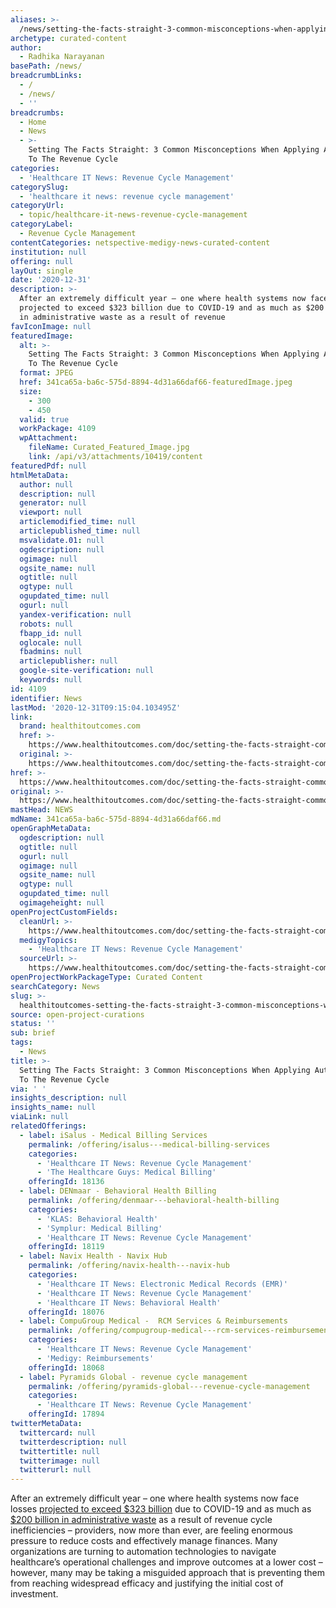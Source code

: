 ```yaml
---
aliases: >-
  /news/setting-the-facts-straight-3-common-misconceptions-when-applying-automation-to-the-revenue-cycle
archetype: curated-content
author:
  - Radhika Narayanan
basePath: /news/
breadcrumbLinks:
  - /
  - /news/
  - ''
breadcrumbs:
  - Home
  - News
  - >-
    Setting The Facts Straight: 3 Common Misconceptions When Applying Automation
    To The Revenue Cycle
categories:
  - 'Healthcare IT News: Revenue Cycle Management'
categorySlug:
  - 'healthcare it news: revenue cycle management'
categoryUrl:
  - topic/healthcare-it-news-revenue-cycle-management
categoryLabel:
  - Revenue Cycle Management
contentCategories: netspective-medigy-news-curated-content
institution: null
offering: null
layOut: single
date: '2020-12-31'
description: >-
  After an extremely difficult year – one where health systems now face losses
  projected to exceed $323 billion due to COVID-19 and as much as $200 billion
  in administrative waste as a result of revenue
favIconImage: null
featuredImage:
  alt: >-
    Setting The Facts Straight: 3 Common Misconceptions When Applying Automation
    To The Revenue Cycle
  format: JPEG
  href: 341ca65a-ba6c-575d-8894-4d31a66daf66-featuredImage.jpeg
  size:
    - 300
    - 450
  valid: true
  workPackage: 4109
  wpAttachment:
    fileName: Curated_Featured_Image.jpg
    link: /api/v3/attachments/10419/content
featuredPdf: null
htmlMetaData:
  author: null
  description: null
  generator: null
  viewport: null
  articlemodified_time: null
  articlepublished_time: null
  msvalidate.01: null
  ogdescription: null
  ogimage: null
  ogsite_name: null
  ogtitle: null
  ogtype: null
  ogupdated_time: null
  ogurl: null
  yandex-verification: null
  robots: null
  fbapp_id: null
  oglocale: null
  fbadmins: null
  articlepublisher: null
  google-site-verification: null
  keywords: null
id: 4109
identifier: News
lastMod: '2020-12-31T09:15:04.103495Z'
link:
  brand: healthitoutcomes.com
  href: >-
    https://www.healthitoutcomes.com/doc/setting-the-facts-straight-common-misconceptions-when-applying-automation-to-the-revenue-cycle-0001
  original: >-
    https://www.healthitoutcomes.com/doc/setting-the-facts-straight-common-misconceptions-when-applying-automation-to-the-revenue-cycle-0001
href: >-
  https://www.healthitoutcomes.com/doc/setting-the-facts-straight-common-misconceptions-when-applying-automation-to-the-revenue-cycle-0001
original: >-
  https://www.healthitoutcomes.com/doc/setting-the-facts-straight-common-misconceptions-when-applying-automation-to-the-revenue-cycle-0001
mastHead: NEWS
mdName: 341ca65a-ba6c-575d-8894-4d31a66daf66.md
openGraphMetaData:
  ogdescription: null
  ogtitle: null
  ogurl: null
  ogimage: null
  ogsite_name: null
  ogtype: null
  ogupdated_time: null
  ogimageheight: null
openProjectCustomFields:
  cleanUrl: >-
    https://www.healthitoutcomes.com/doc/setting-the-facts-straight-common-misconceptions-when-applying-automation-to-the-revenue-cycle-0001
  medigyTopics:
    - 'Healthcare IT News: Revenue Cycle Management'
  sourceUrl: >-
    https://www.healthitoutcomes.com/doc/setting-the-facts-straight-common-misconceptions-when-applying-automation-to-the-revenue-cycle-0001
openProjectWorkPackageType: Curated Content
searchCategory: News
slug: >-
  healthitoutcomes-setting-the-facts-straight-3-common-misconceptions-when-applying-automation-to-the-revenue-cycle
source: open-project-curations
status: ''
sub: brief
tags:
  - News
title: >-
  Setting The Facts Straight: 3 Common Misconceptions When Applying Automation
  To The Revenue Cycle
via: ' '
insights_description: null
insights_name: null
viaLink: null
relatedOfferings:
  - label: iSalus - Medical Billing Services
    permalink: /offering/isalus---medical-billing-services
    categories:
      - 'Healthcare IT News: Revenue Cycle Management'
      - 'The Healthcare Guys: Medical Billing'
    offeringId: 18136
  - label: DENmaar - Behavioral Health Billing
    permalink: /offering/denmaar---behavioral-health-billing
    categories:
      - 'KLAS: Behavioral Health'
      - 'Symplur: Medical Billing'
      - 'Healthcare IT News: Revenue Cycle Management'
    offeringId: 18119
  - label: Navix Health - Navix Hub
    permalink: /offering/navix-health---navix-hub
    categories:
      - 'Healthcare IT News: Electronic Medical Records (EMR)'
      - 'Healthcare IT News: Revenue Cycle Management'
      - 'Healthcare IT News: Behavioral Health'
    offeringId: 18076
  - label: CompuGroup Medical -  RCM Services & Reimbursements
    permalink: /offering/compugroup-medical---rcm-services-reimbursements
    categories:
      - 'Healthcare IT News: Revenue Cycle Management'
      - 'Medigy: Reimbursements'
    offeringId: 18068
  - label: Pyramids Global - revenue cycle management
    permalink: /offering/pyramids-global---revenue-cycle-management
    categories:
      - 'Healthcare IT News: Revenue Cycle Management'
    offeringId: 17894
twitterMetaData:
  twittercard: null
  twitterdescription: null
  twittertitle: null
  twitterimage: null
  twitterurl: null
---
```

<p>After an extremely difficult year – one where health systems now face losses <a href="https://www.aha.org/system/files/media/file/2020/06/aha-covid19-financial-impact-report.pdf">projected to exceed $323 billion</a> due to COVID-19 and as much as <a href="https://www.healthcarefinancenews.com/news/artificial-intelligence-holds-promise-improving-revenue-cycle-management-healthcare">$200 billion in administrative waste</a> as a result of revenue cycle inefficiencies – providers, now more than ever, are feeling enormous pressure to reduce costs and effectively manage finances. Many organizations are turning to automation technologies to navigate healthcare’s operational challenges and improve outcomes at a lower cost – however, many may be taking a misguided approach that is preventing them from reaching widespread efficacy and justifying the initial cost of investment.</p>